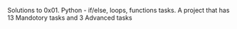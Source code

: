 Solutions to 0x01. Python - if/else, loops, functions tasks.
A project that has 13 Mandotory tasks and 3 Advanced tasks
